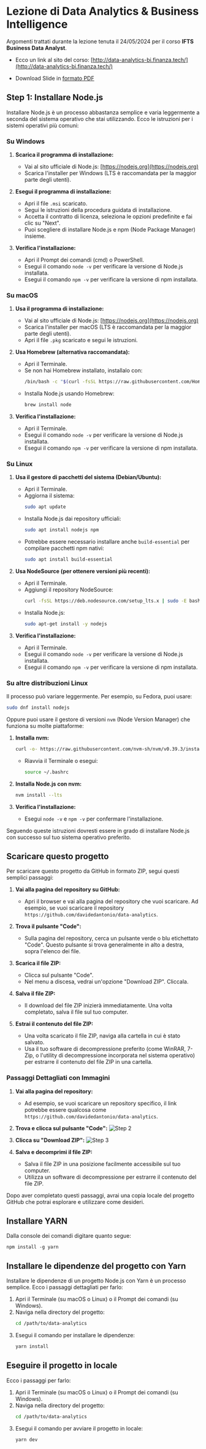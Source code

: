 # Lezione di Data Analytics & Business Intelligence

Argomenti trattati durante la lezione tenuta il 24/05/2024 per il corso **IFTS Business Data Analyst**.

- Ecco un link al sito del corso: [http://data-analytics-bi.finanza.tech/](http://data-analytics-bi.finanza.tech/)

- Download Slide in [formato PDF](https://github.com/davidedantonio/data-analytics/blob/main/BI%20-%20Data%20Analytics.pdf)

## Step 1: Installare Node.js

Installare Node.js è un processo abbastanza semplice e varia leggermente a seconda del sistema operativo che stai utilizzando. Ecco le istruzioni per i sistemi operativi più comuni:

### Su Windows

1. **Scarica il programma di installazione:**
   - Vai al sito ufficiale di Node.js: [https://nodejs.org](https://nodejs.org)
   - Scarica l'installer per Windows (LTS è raccomandata per la maggior parte degli utenti).

2. **Esegui il programma di installazione:**
   - Apri il file `.msi` scaricato.
   - Segui le istruzioni della procedura guidata di installazione.
   - Accetta il contratto di licenza, seleziona le opzioni predefinite e fai clic su "Next".
   - Puoi scegliere di installare Node.js e npm (Node Package Manager) insieme.

3. **Verifica l'installazione:**
   - Apri il Prompt dei comandi (cmd) o PowerShell.
   - Esegui il comando `node -v` per verificare la versione di Node.js installata.
   - Esegui il comando `npm -v` per verificare la versione di npm installata.

### Su macOS

1. **Usa il programma di installazione:**
   - Vai al sito ufficiale di Node.js: [https://nodejs.org](https://nodejs.org)
   - Scarica l'installer per macOS (LTS è raccomandata per la maggior parte degli utenti).
   - Apri il file `.pkg` scaricato e segui le istruzioni.

2. **Usa Homebrew (alternativa raccomandata):**
   - Apri il Terminale.
   - Se non hai Homebrew installato, installalo con:
     ```sh
     /bin/bash -c "$(curl -fsSL https://raw.githubusercontent.com/Homebrew/install/HEAD/install.sh)"
     ```
   - Installa Node.js usando Homebrew:
     ```sh
     brew install node
     ```

3. **Verifica l'installazione:**
   - Apri il Terminale.
   - Esegui il comando `node -v` per verificare la versione di Node.js installata.
   - Esegui il comando `npm -v` per verificare la versione di npm installata.

### Su Linux

1. **Usa il gestore di pacchetti del sistema (Debian/Ubuntu):**
   - Apri il Terminale.
   - Aggiorna il sistema:
     ```sh
     sudo apt update
     ```
   - Installa Node.js dai repository ufficiali:
     ```sh
     sudo apt install nodejs npm
     ```
   - Potrebbe essere necessario installare anche `build-essential` per compilare pacchetti npm nativi:
     ```sh
     sudo apt install build-essential
     ```

2. **Usa NodeSource (per ottenere versioni più recenti):**
   - Apri il Terminale.
   - Aggiungi il repository NodeSource:
     ```sh
     curl -fsSL https://deb.nodesource.com/setup_lts.x | sudo -E bash -
     ```
   - Installa Node.js:
     ```sh
     sudo apt-get install -y nodejs
     ```

3. **Verifica l'installazione:**
   - Apri il Terminale.
   - Esegui il comando `node -v` per verificare la versione di Node.js installata.
   - Esegui il comando `npm -v` per verificare la versione di npm installata.

### Su altre distribuzioni Linux

Il processo può variare leggermente. Per esempio, su Fedora, puoi usare:
```sh
sudo dnf install nodejs
```

Oppure puoi usare il gestore di versioni `nvm` (Node Version Manager) che funziona su molte piattaforme:
1. **Installa nvm:**
   ```sh
   curl -o- https://raw.githubusercontent.com/nvm-sh/nvm/v0.39.3/install.sh | bash
   ```
   - Riavvia il Terminale o esegui:
     ```sh
     source ~/.bashrc
     ```
2. **Installa Node.js con nvm:**
   ```sh
   nvm install --lts
   ```

3. **Verifica l'installazione:**
   - Esegui `node -v` e `npm -v` per confermare l'installazione.

Seguendo queste istruzioni dovresti essere in grado di installare Node.js con successo sul tuo sistema operativo preferito.

## Scaricare questo progetto

Per scaricare questo progetto da GitHub in formato ZIP, segui questi semplici passaggi:

1. **Vai alla pagina del repository su GitHub:**
   - Apri il browser e vai alla pagina del repository che vuoi scaricare. Ad esempio, se vuoi scaricare il repository `https://github.com/davidedantonio/data-analytics`.

2. **Trova il pulsante "Code":**
   - Sulla pagina del repository, cerca un pulsante verde o blu etichettato "Code". Questo pulsante si trova generalmente in alto a destra, sopra l'elenco dei file.

3. **Scarica il file ZIP:**
   - Clicca sul pulsante "Code".
   - Nel menu a discesa, vedrai un'opzione "Download ZIP". Cliccala.

4. **Salva il file ZIP:**
   - Il download del file ZIP inizierà immediatamente. Una volta completato, salva il file sul tuo computer.

5. **Estrai il contenuto del file ZIP:**
   - Una volta scaricato il file ZIP, naviga alla cartella in cui è stato salvato.
   - Usa il tuo software di decompressione preferito (come WinRAR, 7-Zip, o l'utility di decompressione incorporata nel sistema operativo) per estrarre il contenuto del file ZIP in una cartella.

### Passaggi Dettagliati con Immagini

1. **Vai alla pagina del repository:**
   - Ad esempio, se vuoi scaricare un repository specifico, il link potrebbe essere qualcosa come `https://github.com/davidedantonio/data-analytics`.

2. **Trova e clicca sul pulsante "Code":**
   ![Step 2](https://docs.github.com/assets/images/help/repository/code-button.png)

3. **Clicca su "Download ZIP":**
   ![Step 3](https://docs.github.com/assets/images/help/repository/download-zip-button.png)

4. **Salva e decomprimi il file ZIP:**
   - Salva il file ZIP in una posizione facilmente accessibile sul tuo computer.
   - Utilizza un software di decompressione per estrarre il contenuto del file ZIP.

Dopo aver completato questi passaggi, avrai una copia locale del progetto GitHub che potrai esplorare e utilizzare come desideri.

## Installare YARN

Dalla console dei comandi digitare quanto segue:

```
npm install -g yarn
```

## Installare le dipendenze del progetto con Yarn

Installare le dipendenze di un progetto Node.js con Yarn è un processo semplice. Ecco i passaggi dettagliati per farlo:

1. Apri il Terminale (su macOS o Linux) o il Prompt dei comandi (su Windows).
2. Naviga nella directory del progetto:
   ```sh
   cd /path/to/data-analytics
   ```
3. Esegui il comando per installare le dipendenze:
   ```sh
   yarn install
   ```

## Eseguire il progetto in locale

Ecco i passaggi per farlo:

1. Apri il Terminale (su macOS o Linux) o il Prompt dei comandi (su Windows).
2. Naviga nella directory del progetto:
   ```sh
   cd /path/to/data-analytics
   ```
3. Esegui il comando per avviare il progetto in locale:
   ```sh
   yarn dev
   ```
